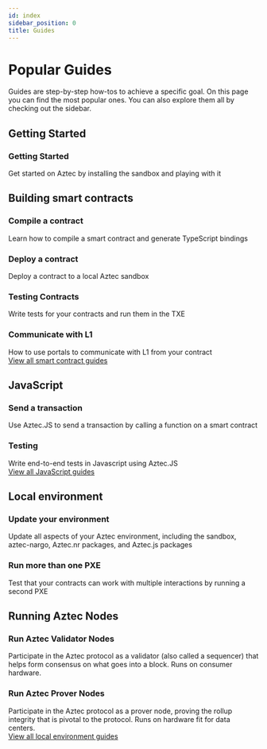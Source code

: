 ```yaml
---
id: index
sidebar_position: 0
title: Guides
---
```


# Popular Guides

Guides are step-by-step how-tos to achieve a specific goal. On this page you can find the most popular ones. You can also explore them all by checking out the sidebar.

## Getting Started

<div className="card-container full-width">
  <Card shadow='tl' link='/guides/developer_guides/getting_started'>
    <CardHeader>
      <h3>Getting Started</h3>
    </CardHeader>
    <CardBody>
     Get started on Aztec by installing the sandbox and playing with it
    </CardBody>
  </Card>
</div>

## Building smart contracts

<div className="card-container">
  <Card shadow='tl' link='/guides/developer_guides/smart_contracts/how_to_compile_contract'>
    <CardHeader>
      <h3>Compile a contract</h3>
    </CardHeader>
    <CardBody>
      Learn how to compile a smart contract and generate TypeScript bindings
    </CardBody>
  </Card>

  <Card shadow='tl' link='/guides/developer_guides/smart_contracts/how_to_deploy_contract'>
    <CardHeader>
      <h3>Deploy a contract</h3>
    </CardHeader>
    <CardBody>
      Deploy a contract to a local Aztec sandbox
    </CardBody>
  </Card>

  <Card shadow='tl' link='/guides/developer_guides/smart_contracts/testing_contracts/testing'>
    <CardHeader>
      <h3>Testing Contracts</h3>
    </CardHeader>
    <CardBody>
      Write tests for your contracts and run them in the TXE
    </CardBody>
  </Card>

   <Card shadow='tl' link='/guides/developer_guides/smart_contracts/writing_contracts/portals/communicate_with_portal'>
    <CardHeader>
      <h3>Communicate with L1</h3>
    </CardHeader>
    <CardBody>
      How to use portals to communicate with L1 from your contract
    </CardBody>
  </Card>
</div>

<div className="view-all-link">
  <a href="/guides/developer_guides/smart_contracts/writing_contracts/initializers">View all smart contract guides</a>
</div>

## JavaScript

<div className="card-container">
  <Card shadow='tl' link='/guides/developer_guides/js_apps/send_transaction'>
    <CardHeader>
      <h3>Send a transaction</h3>
    </CardHeader>
    <CardBody>
      Use Aztec.JS to send a transaction by calling a function on a smart contract
    </CardBody>
  </Card>

  <Card shadow='tl'  link='/guides/developer_guides/js_apps/test'>
    <CardHeader>
      <h3>Testing</h3>
    </CardHeader>
    <CardBody>
      Write end-to-end tests in Javascript using Aztec.JS
    </CardBody>
  </Card>
</div>

<div className="view-all-link">
  <a href="/guides/developer_guides/js_apps/authwit">View all JavaScript guides</a>
</div>

## Local environment

<div className="card-container">
  <Card shadow='tl' link='/guides/developer_guides/local_env/versions-updating'>
    <CardHeader>
      <h3>Update your environment</h3>
    </CardHeader>
    <CardBody>
      Update all aspects of your Aztec environment, including the sandbox, aztec-nargo, Aztec.nr packages, and Aztec.js packages
    </CardBody>
  </Card>

  <Card shadow='tl' link='/guides/developer_guides/local_env/run_more_than_one_pxe_sandbox'>
    <CardHeader>
      <h3>Run more than one PXE</h3>
    </CardHeader>
    <CardBody>
      Test that your contracts can work with multiple interactions by running a second PXE
    </CardBody>
  </Card>
</div>

## Running Aztec Nodes

<div className="card-container">
  <Card shadow='tl' link='/guides/developer_guides/running_nodes/running_validator'>
    <CardHeader>
      <h3>Run Aztec Validator Nodes</h3>
    </CardHeader>
    <CardBody>
      Participate in the Aztec protocol as a validator (also called a sequencer) that helps form consensus on what goes into a block. Runs on consumer hardware.
    </CardBody>
  </Card>
  <Card shadow='tl' link='/guides/developer_guides/running_nodes/running_prover'>
    <CardHeader>
      <h3>Run Aztec Prover Nodes</h3>
    </CardHeader>
    <CardBody>
      Participate in the Aztec protocol as a prover node, proving the rollup integrity that is pivotal to the protocol. Runs on hardware fit for data centers.
    </CardBody>
  </Card>
</div>

<div className="view-all-link">
  <a href="/guides/developer_guides/local_env/versions-updating">View all local environment guides</a>
</div>